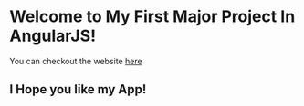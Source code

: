 # Welcome to My First Major Project In AngularJS!

You can checkout the website [here](https://teeny-tiny-peace.surge.sh/)

## I Hope you like my App!

